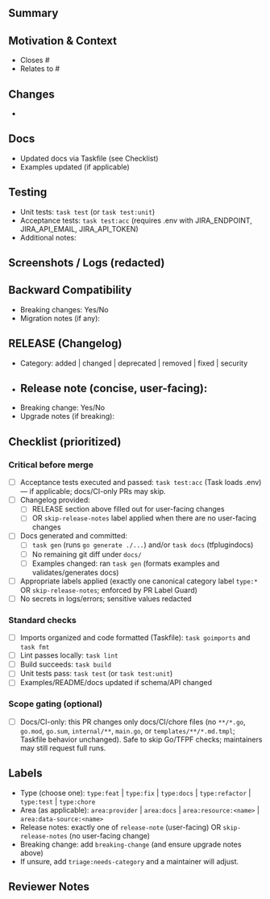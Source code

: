 <!--
Title format suggestion: feat|fix|docs|refactor|test|chore(scope): short summary
Example: feat(provider): add configurable HTTP timeouts
-->

## Summary

<!-- Briefly describe the change. What does this PR do? -->

## Motivation & Context

<!-- Link related issues and context. Use Closes/Fixes for auto-close. -->
- Closes #
- Relates to #

## Changes

<!-- High-level list of changes. Keep concise. -->
- 

## Docs

<!-- If schema or behavior changed, ensure docs are regenerated and committed. -->
- Updated docs via Taskfile (see Checklist)
- Examples updated (if applicable)

## Testing

<!-- Outline how you tested locally. Include commands and expected results. Prefer Taskfile targets. -->
- Unit tests: `task test` (or `task test:unit`)
- Acceptance tests: `task test:acc` (requires .env with JIRA_ENDPOINT, JIRA_API_EMAIL, JIRA_API_TOKEN)
- Additional notes:

## Screenshots / Logs (redacted)

<!-- Include relevant output, ensuring credentials/tokens are NOT present. -->

## Backward Compatibility

<!-- Any breaking changes to provider config, resource schema, or behavior? If yes, document migration steps. -->
- Breaking changes: Yes/No
- Migration notes (if any):

## RELEASE (Changelog)

<!--
Required for user-facing changes. This section is consumed by release tooling.
If there are no user-facing changes, set the `skip-release-notes` label and leave this section empty.
Categories follow Keep a Changelog: added | changed | deprecated | removed | fixed | security
-->

- Category: added | changed | deprecated | removed | fixed | security
- Release note (concise, user-facing):
  - 
- Breaking change: Yes/No
- Upgrade notes (if breaking):

## Checklist (prioritized)

### Critical before merge
- [ ] Acceptance tests executed and passed: `task test:acc` (Task loads .env) — if applicable; docs/CI-only PRs may skip.
- [ ] Changelog provided:
  - [ ] RELEASE section above filled out for user-facing changes
  - [ ] OR `skip-release-notes` label applied when there are no user-facing changes
- [ ] Docs generated and committed:
  - [ ] `task gen` (runs `go generate ./...`) and/or `task docs` (tfplugindocs)
  - [ ] No remaining git diff under `docs/`
  - [ ] Examples changed: ran `task gen` (formats examples and validates/generates docs)
- [ ] Appropriate labels applied (exactly one canonical category label `type:*` OR `skip-release-notes`; enforced by PR Label Guard)
- [ ] No secrets in logs/errors; sensitive values redacted

### Standard checks
- [ ] Imports organized and code formatted (Taskfile): `task goimports` and `task fmt`
- [ ] Lint passes locally: `task lint`
- [ ] Build succeeds: `task build`
- [ ] Unit tests pass: `task test` (or `task test:unit`)
- [ ] Examples/README/docs updated if schema/API changed

### Scope gating (optional)
- [ ] Docs/CI-only: this PR changes only docs/CI/chore files (no `**/*.go`, `go.mod`, `go.sum`, `internal/**`, `main.go`, or `templates/**/*.md.tmpl`; Taskfile behavior unchanged). Safe to skip Go/TFPF checks; maintainers may still request full runs.

## Labels

<!-- Apply labels to help triage and release notes. -->
- Type (choose one): `type:feat` | `type:fix` | `type:docs` | `type:refactor` | `type:test` | `type:chore`
- Area (as applicable): `area:provider` | `area:docs` | `area:resource:<name>` | `area:data-source:<name>`
- Release notes: exactly one of `release-note` (user-facing) OR `skip-release-notes` (no user-facing change)
- Breaking change: add `breaking-change` (and ensure upgrade notes above)
- If unsure, add `triage:needs-category` and a maintainer will adjust.

## Reviewer Notes

<!-- Call out areas that need extra attention, trade-offs made, or follow-ups planned. -->
